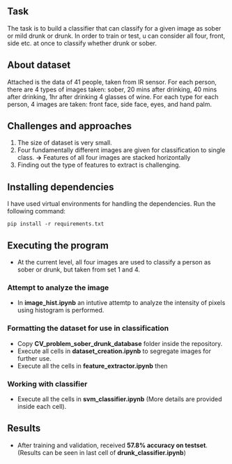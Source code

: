 ## Task

The task is to build a classifier that can classify for a given image as sober or mild drunk or drunk.  In order to train or test, u can consider all four, front, side etc. at once to classify  whether drunk or sober.

## About dataset

Attached is the data of 41 people, taken from IR sensor. For each person, there are 4 types of images taken: sober, 20 mins after drinking, 40 mins after drinking, 1hr after drinking 4 glasses of wine. For each type for each person, 4 images are taken: front face, side face, eyes, and hand palm.

## Challenges and approaches

1. The size of dataset is very small.
2. Four fundamentally different images are given for classification to single class. **->** Features of all four images are stacked horizontally
3. Finding out the type of features to extract is challenging.

## Installing dependencies
I have used virtual environments for handling the dependencies. Run the following command:

```
pip install -r requirements.txt
```

## Executing the program
* At the current level, all four images are used to classify a person as sober or drunk, but taken from set 1 and 4.

### Attempt to analyze the image
* In __image_hist.ipynb__ an intutive attemtp to analyze the intensity of pixels using histogram is performed.

### Formatting the dataset for use in classification
* Copy __CV_problem_sober_drunk_database__ folder inside the repository.
* Execute all cells in __dataset_creation.ipynb__ to segregate images for further use.
* Execute all the cells in __feature_extractor.ipynb__ then

### Working with classifier
* Execute all the cells in __svm_classifier.ipynb__ (More details are provided inside each cell).

## Results
* After training and validation, received __57.8% accuracy on testset__. (Results can be seen in last cell of __drunk_classifier.ipynb__)
